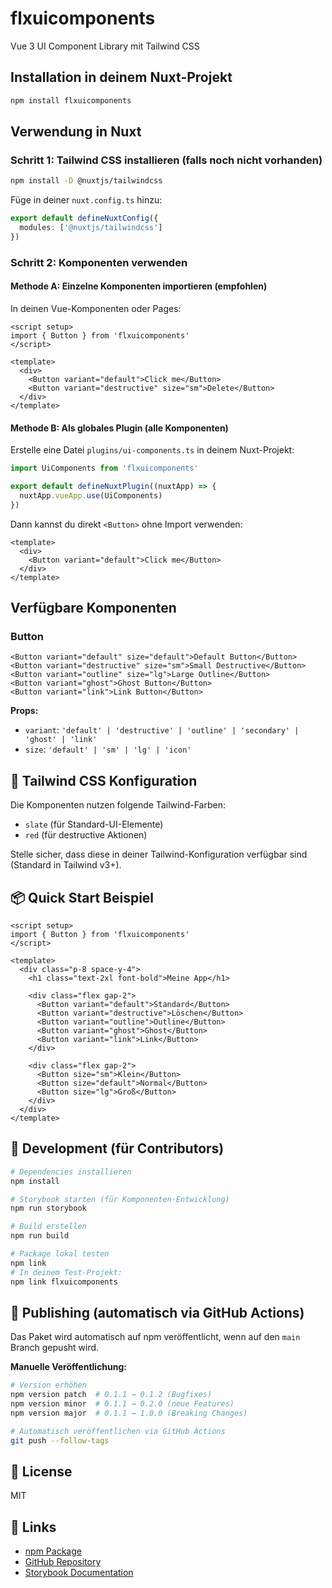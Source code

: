 # flxuicomponents

Vue 3 UI Component Library mit Tailwind CSS

## Installation in deinem Nuxt-Projekt

```bash
npm install flxuicomponents
```

## Verwendung in Nuxt

### Schritt 1: Tailwind CSS installieren (falls noch nicht vorhanden)

```bash
npm install -D @nuxtjs/tailwindcss
```

Füge in deiner `nuxt.config.ts` hinzu:
```typescript
export default defineNuxtConfig({
  modules: ['@nuxtjs/tailwindcss']
})
```

### Schritt 2: Komponenten verwenden

#### Methode A: Einzelne Komponenten importieren (empfohlen)

In deinen Vue-Komponenten oder Pages:

```vue
<script setup>
import { Button } from 'flxuicomponents'
</script>

<template>
  <div>
    <Button variant="default">Click me</Button>
    <Button variant="destructive" size="sm">Delete</Button>
  </div>
</template>
```

#### Methode B: Als globales Plugin (alle Komponenten)

Erstelle eine Datei `plugins/ui-components.ts` in deinem Nuxt-Projekt:

```typescript
import UiComponents from 'flxuicomponents'

export default defineNuxtPlugin((nuxtApp) => {
  nuxtApp.vueApp.use(UiComponents)
})
```

Dann kannst du direkt `<Button>` ohne Import verwenden:

```vue
<template>
  <div>
    <Button variant="default">Click me</Button>
  </div>
</template>
```

## Verfügbare Komponenten

### Button

```vue
<Button variant="default" size="default">Default Button</Button>
<Button variant="destructive" size="sm">Small Destructive</Button>
<Button variant="outline" size="lg">Large Outline</Button>
<Button variant="ghost">Ghost Button</Button>
<Button variant="link">Link Button</Button>
```

**Props:**
- `variant`: `'default' | 'destructive' | 'outline' | 'secondary' | 'ghost' | 'link'`
- `size`: `'default' | 'sm' | 'lg' | 'icon'`

## 🎨 Tailwind CSS Konfiguration

Die Komponenten nutzen folgende Tailwind-Farben:
- `slate` (für Standard-UI-Elemente)
- `red` (für destructive Aktionen)

Stelle sicher, dass diese in deiner Tailwind-Konfiguration verfügbar sind (Standard in Tailwind v3+).

## 📦 Quick Start Beispiel

```vue
<script setup>
import { Button } from 'flxuicomponents'
</script>

<template>
  <div class="p-8 space-y-4">
    <h1 class="text-2xl font-bold">Meine App</h1>
    
    <div class="flex gap-2">
      <Button variant="default">Standard</Button>
      <Button variant="destructive">Löschen</Button>
      <Button variant="outline">Outline</Button>
      <Button variant="ghost">Ghost</Button>
      <Button variant="link">Link</Button>
    </div>
    
    <div class="flex gap-2">
      <Button size="sm">Klein</Button>
      <Button size="default">Normal</Button>
      <Button size="lg">Groß</Button>
    </div>
  </div>
</template>
```

## 🚀 Development (für Contributors)

```bash
# Dependencies installieren
npm install

# Storybook starten (für Komponenten-Entwicklung)
npm run storybook

# Build erstellen
npm run build

# Package lokal testen
npm link
# In deinem Test-Projekt:
npm link flxuicomponents
```

## 📝 Publishing (automatisch via GitHub Actions)

Das Paket wird automatisch auf npm veröffentlicht, wenn auf den `main` Branch gepusht wird.

**Manuelle Veröffentlichung:**
```bash
# Version erhöhen
npm version patch  # 0.1.1 → 0.1.2 (Bugfixes)
npm version minor  # 0.1.1 → 0.2.0 (neue Features)
npm version major  # 0.1.1 → 1.0.0 (Breaking Changes)

# Automatisch veröffentlichen via GitHub Actions
git push --follow-tags
```

## 📄 License

MIT

## 🔗 Links

- [npm Package](https://www.npmjs.com/package/flxuicomponents)
- [GitHub Repository](https://github.com/EhmannFlo/UiComponents)
- [Storybook Documentation](https://github.com/EhmannFlo/UiComponents)

